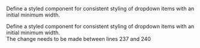 Define a styled component for consistent styling of dropdown items with an initial minimum width.

<div class="hint" title="Click here if you want to know what to do">
  Define a styled component for consistent styling of dropdown items with an initial minimum width.
</div>

<div class="hint" title="Click here if you want to know where to make the changes">
  The change needs to be made between lines 237 and 240
</div>